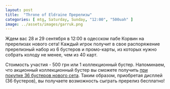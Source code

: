 ```yaml
---
layout: post
title:  "Throne of Eldraine Пререлизы"
categories: [ mtg, Saturday, Sunday, "12:00", "500uah" ]
image: ../assets/images/garruk.png
---
```

Ждем вас 28 и 29 сентября в 12:00 в одесском пабе Корвин на пререлизах нового сета! Каждый игрок получит в свое распоряжение пререлизный набор из 6 бустеров и промо-карты, из которых нужно собрать колоду не менее, чем из 40 карт.

Стоимость участия - 500 грн или 1 коллекционный бустер. Напоминаем, что акционный коллекционный бустер вы сможете получить [при покупке 36 бустеров нового сета](https://tcgua.com/throne-of-eldraine). Таким образом, приобретая дисплей (36 бустеров), вы получаете возможность сыграть пререлиз бесплатно!
